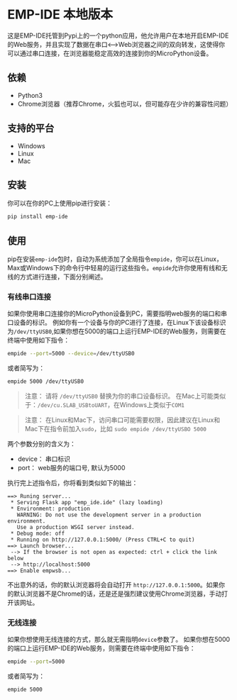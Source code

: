 # EMP-IDE 本地版本
这是EMP-IDE托管到Pypi上的一个python应用，他允许用户在本地开启EMP-IDE的Web服务，并且实现了数据在串口<-->Web浏览器之间的双向转发，这使得你可以通过串口连接，在浏览器能稳定高效的连接到你的MicroPython设备。

## 依赖
- Python3
- Chrome浏览器（推荐Chrome，火狐也可以，但可能存在少许的兼容性问题）

## 支持的平台
- Windows
- Linux
- Mac

## 安装
你可以在你的PC上使用pip进行安装：
```sh
pip install emp-ide
```


## 使用
pip在安装`emp-ide`包时，自动为系统添加了全局指令`empide`，你可以在Linux，Max或Windows下的命令行中轻易的运行这些指令。`empide`允许你使用有线和无线的方式进行连接，下面分别阐述。

### 有线串口连接
如果你使用串口连接你的MicroPython设备到PC，需要指明web服务的端口和串口设备的标识。
例如你有一个设备与你的PC进行了连接，在Linux下该设备标识为`/dev/ttyUSB0`,如果你想在5000的端口上运行EMP-IDE的Web服务，则需要在终端中使用如下指令：
```sh
empide --port=5000 --device=/dev/ttyUSB0
```
或者简写为：
```sh
empide 5000 /dev/ttyUSB0 
```
> 注意： 请将 `/dev/ttyUSB0` 替换为你的串口设备标识。
在Mac上可能类似于：`/dev/cu.SLAB_USBtoUART`，在Windows上类似于`COM1`

> 注意： 在Linux和Mac下，访问串口可能需要权限，因此建议在Linux和Mac下在指令前加入`sudo`，比如 `sudo empide /dev/ttyUSBO 5000`


两个参数分别的含义为：
- device： 串口标识
- port： web服务的端口号, 默认为5000


执行完上述指令后，你将看到类似如下的输出：
```
==> Runing server...
 * Serving Flask app "emp_ide.ide" (lazy loading)
 * Environment: production
   WARNING: Do not use the development server in a production environment.
   Use a production WSGI server instead.
 * Debug mode: off
 * Running on http://127.0.0.1:5000/ (Press CTRL+C to quit)
==> Launch browser...
 --> If the browser is not open as expected: ctrl + click the link below
 --> http://localhost:5000
==> Enable empwsb...
```

不出意外的话，你的默认浏览器将会自动打开 `http://127.0.0.1:5000`。如果你的默认浏览器不是Chrome的话，还是还是强烈建议使用Chrome浏览器，手动打开该网址。


### 无线连接
如果你想使用无线连接的方式，那么就无需指明`device`参数了。
如果你想在5000的端口上运行EMP-IDE的Web服务，则需要在终端中使用如下指令：
```sh
empide --port=5000
```
或者简写为：
```sh
empide 5000
```